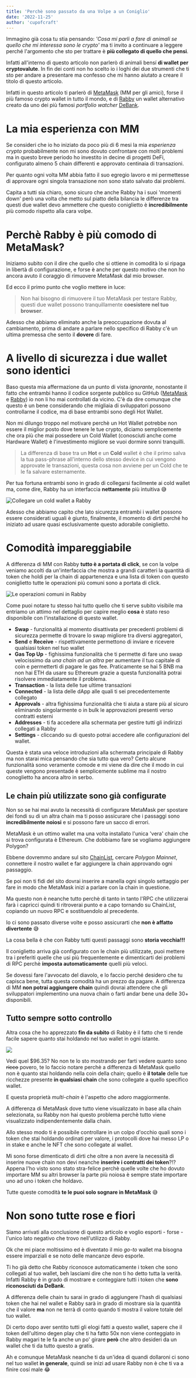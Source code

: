 ```yaml
---
title: 'Perchè sono passato da una Volpe a un Coniglio'
date: '2022-11-25'
author: 'cupofcraft'
---
```

Immagino già cosa tu stia pensando: *'Cosa mi parli a fare di animali se quello che mi interessa sono le crypto'* ma ti invito a continuare a leggere perché l'argomento che sto per trattare è **più collegato di quello che pensi**.

Infatti all'interno di questo articolo non parlerò di animali bensí **di wallet per cryptovalute**. In fin dei conti non ho scelto io i loghi dei due strumenti che ti sto per andare a presentare ma confesso che mi hanno aiutato a creare il titolo di questo articolo.

Infatti in questo articolo ti parlerò di [MetaMask](https://metamask.io/) (MM per gli amici), forse il più famoso crypto wallet in tutto il mondo, e di [Rabby](https://rabby.io/) un wallet alternativo creato da uno dei più famosi *portfolio watcher* [DeBank](https://debank.com/).

# La mia esperienza con MM
Se consideri che io ho iniziato da poco più di 6 mesi la mia *esperienza crypto* probabilmente non mi sono dovuto confrontare con molti problemi ma in questo breve periodo ho investito in decine di progetti DeFi, configurato almeno 5 chain differenti e approvato centinaia di transazioni.

Per quanto ogni volta MM abbia fatto il suo egregio lavoro e mi permettesse di approvare ogni singola transazione non sono stato salvato dai problemi.

Capita a tutti sia chiaro, sono sicuro che anche Rabby ha i suoi 'momenti down' però una volta che metto sul piatto della bilancia le differenze tra questi due wallet devo ammettere che questo coniglietto è **incredibilmente** più comodo rispetto alla cara volpe.

# Perchè Rabby è più comodo di MetaMask?
Iniziamo subito con il dire che quello che si ottiene in comodità lo si ripaga in libertà di configurazione, e forse è anche per questo motivo che non ho ancora avuto il coraggio di rimuovere MetaMask dal mio browser.

Ed ecco il primo punto che voglio mettere in luce: 

> Non hai bisogno di rimuovere il tuo MetaMask per testare Rabby, questi due wallet possono tranquillamente **coesistere nel tuo browser**.

Adesso che abbiamo eliminato anche la preoccupazione dovuta al cambiamento, prima di andare a parlare nello specifico di Rabby c'è un ultima premessa che sento il **dovere** di fare.

# A livello di sicurezza i due wallet sono identici
Baso questa mia affermazione da un punto di vista *ignorante*, nonostante il fatto che entrambi hanno il codice sorgente pubblico su GitHub ([MetaMask](https://github.com/MetaMask/metamask-extension) e [Rabby](https://github.com/RabbyHub/Rabby)) io non li ho mai controllati da vicino. C'è da dire comunque che questo è un bene considerando che migliaia di sviluppatori possono controllarne il codice, ma di base entrambi sono degli Hot Wallet.

Non mi dilungo troppo nel motivare perchè un Hot Wallet potrebbe non essere il miglior posto dove tenere le tue crypto, diciamo semplicemente che ora più che mai possedere un Cold Wallet (conosciuti anche come Hardware Wallet) è l'investimento migliore se vuoi dormire sonni tranquilli.

> La differenza di base tra un **Hot** e un **Cold** wallet è che il primo salva la tua pass-phrase all'interno dello stesso device in cui vengono approvate le transazioni, questa cosa non avviene per un Cold che te le fa salvare esternamente.

Per tua fortuna entrambi sono in grado di collegarsi facilmente ai cold wallet ma, come dire, Rabby ha un interfaccia **nettamente** più intuitiva 😅

![Collegare un cold wallet a Rabby](rabby-hardware-wallet.png)

Adesso che abbiamo capito che lato sicurezza entrambi i wallet possono essere considerati uguali è giunto, finalmente, il momento di dirti perché ho iniziato ad usare quasi esclusivamente questo adorabile coniglietto.

# Comodità impareggiabile

A differenza di MM con Rabby **tutto è a portata di click**, se con la volpe veniamo accolti da un'interfaccia che mostra a grandi caratteri la quantità di token che holdi per la chain di appartenenza e una lista di token con questo coniglietto tutte le operazioni più comuni sono a portata di click.

![Le operazioni comuni in Rabby](rabby-operazioni-comuni.png)

Come puoi notare tu stesso hai tutto quello che ti serve subito visibile ma entriamo un attimo nel dettaglio per capire meglio **cosa** è stato reso disponibile con l'installazione di questo wallet.

- **Swap** - funzionalità al momento disattivata per precedenti problemi di sicurezza permette di trovare lo swap migliore tra diversi aggregatori,
- **Send** e **Receive** - rispettivamente permettono di inviare e ricevere qualsiasi token nel tuo wallet
- **Gas Top Up** - fighissima funzionalità che ti permette di fare uno swap velocissimo da *una chain ad un altra* per aumentare il tuo capitale di coin e permetterti di pagare le gas fee. Praticamente se hai 5 BNB ma non hai ETH da usare su Ethereum grazie a questa funzionalità potrai risolvere immediatamente il problema.
- **Transaction** - la lista delle tue ultime transazioni
- **Connected** - la lista delle dApp alle quali ti sei precedentemente collegato
- **Approvals** - altra fighissima funzionalità che ti aiuta a stare più al sicuro eliminando singolarmente o in bulk le approvazioni presenti verso contratti esterni
- **Addresses** - ti fa accedere alla schermata per gestire tutti gli indirizzi collegati a Rabby
- **Settings** - cliccando su di questo potrai accedere alle configurazioni del wallet.

Questa è stata una veloce introduzioni alla schermata principale di Rabby ma non starai mica pensando che sia tutto qua vero? Certo alcune funzionalità sono veramente comode e mi viene da dire che il modo in cui queste vengono presentade è semplicemente sublime ma il nostro conoglietto ha ancora altro in serbo.

## Le chain più utilizzate sono già configurate
Non so se hai mai avuto la necessità di configurare MetaMask per spostare dei fondi su di un altra chain ma ti posso assicurare che i passaggi sono **incredibilmente noiosi** e si possono fare un sacco di errori.

MetaMask è un ottimo wallet ma una volta installato l'unica 'vera' chain che si trova configurata è Ethereum. Che dobbiamo fare se vogliamo aggiungere Polygon?

Ebbene dovremmo andare sul sito [ChainList](https://chainlist.org/), cercare *Polygon Mainnet*, connettere il nostro wallet e far aggiungere la chain approvando ogni passaggio. 

Se poi non ti fidi del sito dovrai inserire a manella ogni singolo settaggio per fare in modo che MetaMask inizi a parlare con la chain in questione.

Ma questo non è neanche tutto perchè di tanto in tanto l'RPC che utilizzerai farà i capricci quindi ti ritroverai punto e a capo tornando su  ChainList, copiando un nuovo RPC e sostituendolo al precedente.

Io ci sono passato diverse volte e posso assicurarti che **non è affatto divertente** 😅

La cosa bella è che con Rabby tutti questi passaggi sono **storia vecchia!!!**

Il coniglietto arriva già configurato con le chain più utilizzate, puoi mettere tra i preferiti quelle che usi più frequentemente e dimenticarti dei problemi di RPC perchè **imposta automaticamente** quelli più veloci.

Se dovessi fare l'avvocato del diavolo, e lo faccio perché desidero che tu capisca bene, tutta questa comodità ha un prezzo da pagare. A differenza di MM **non potrai aggiungere chain** quindi dovrai attendere che gli sviluppatori implementino una nuova chain o farti andar bene una delle 30+ disponibili.

## Tutto sempre sotto controllo
Altra cosa che ho apprezzato **fin da subito** di Rabby è il fatto che ti rende facile sapere quanto stai holdando nel tuo wallet in ogni istante.

![](rabby-holding.png)

Vedi quel $96.35? No non te lo sto mostrando per farti vedere quanto sono ~~ricco~~ povero, te lo faccio notare perchè a differenza di MetaMask quello non è quanto stai holdando nella coin della chain; quello è **il totale** delle tue ricchezze presente **in qualsiasi chain** che sono collegate a quello specifico wallet.

E questa proprietà *multi-chain* è l'aspetto che adoro maggiormente.

A differenza di MetaMask dove tutto viene visualizzato in base alla chain selezionata, su Rabby non hai questo problema perchè tutto viene visualizzato indipendentemente dalla chain.

Allo stesso modo ti è possibile controllare in un colpo d'occhio quali sono i token che stai holdando ordinati per valore, i protocolli dove hai messo LP o in stake e anche le NFT che sono collegate al wallet.

Mi sono forse dimenticato di dirti che oltre a non avere la necessità di inserire nuove chain non devi neanche **inserire i contratti dei token**?!? Appena l'ho visto sono stato stra-felice perchè quelle volte che ho dovuto importare MM su altri browser la parte più noiosa è sempre state importare uno ad uno i token che holdavo.

Tutte queste comodità **te le puoi solo sognare in MetaMask** 😅

# Non sono tutte rose e fiori
Siamo arrivati alla conclusione di questo articolo e voglio esporti - forse - l'unico lato negativo che trovo nell'utilizzo di Rabby.

Ok che mi piace moltissimo ed è diventato il mio *go-to* wallet ma bisogna essere imparziali e se noto delle mancanze devo esporle.

Ti ho già detto che Rabby riconosce automaticamente i token che sono collegati al tuo wallet, beh lasciami dire che non ti ho detto tutta la verità. Infatti Rabby è in grado di mostrare e conteggiare tutti i token che **sono riconosciuti da DeBank**.

A differenza delle chain tu sarai in grado di aggiungere l'hash di qualsiasi token che hai nel wallet e Rabby sarà in grado di mostrare sia la quantità che il valore **ma** non ne terrà di conto quando ti mostra il valore totale del tuo wallet.

Di certo dopo aver sentito tutti gli elogi fatti a questo wallet, sapere che il token dell'ultimo degen play che ti ha fatto 50x non viene conteggiato in Rabby magari te le fa anche un po' girare **però** che altro desideri da un wallet che ti da tutto questo a gratis.

Ah e comunque MetaMask neanche ti da un'idea di quandi dollaroni ci sono nel tuo wallet **in generale**, quindi se inizi ad usare Rabby non è che ti va a finire cosí male 😂
